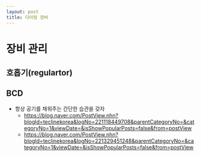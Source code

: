 ```yaml
---
layout: post
title: 다이빙 장비
---
```


# 장비 관리

## 호흡기(regulartor)

## BCD

* 항상 공기를 채워주는 간단한 습관을 갖자
  * https://blog.naver.com/PostView.nhn?blogId=teclinekorea&logNo=221118449708&parentCategoryNo=&categoryNo=1&viewDate=&isShowPopularPosts=false&from=postView
  * https://blog.naver.com/PostView.nhn?blogId=teclinekorea&logNo=221329451248&parentCategoryNo=&categoryNo=1&viewDate=&isShowPopularPosts=false&from=postView